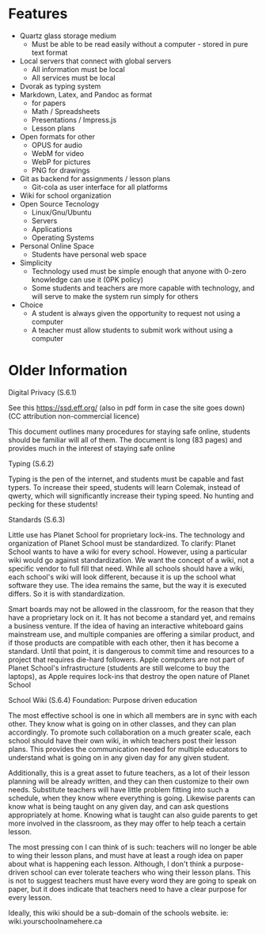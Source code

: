 # Features

* Quartz glass storage medium
    * Must be able to be read easily without a computer - stored in pure text format
* Local servers that connect with global servers
    * All information must be local
    * All services must be local
* Dvorak as typing system
* Markdown, Latex, and Pandoc as format
    * for papers
    * Math / Spreadsheets
    * Presentations / Impress.js
    * Lesson plans
* Open formats for other
    * OPUS for audio
    * WebM for video
    * WebP for pictures
    * PNG for drawings
* Git as backend for assignments / lesson plans
    * Git-cola as user interface for all platforms
* Wiki for school organization
* Open Source Tecnology
    * Linux/Gnu/Ubuntu
    * Servers
    * Applications
    * Operating Systems
* Personal Online Space
    * Students have personal web space
* Simplicity
    * Technology used must be simple enough that anyone with 0-zero knowledge can use it (0PK policy)
    * Some students and teachers are more capable with technology, and will serve to make the system run simply for others
* Choice
    * A student is always given the opportunity to request not using a computer
    * A teacher must allow students to submit work without using a computer

# Older Information

Digital Privacy (S.6.1)

See this https://ssd.eff.org/ (also in pdf form in case the site goes down) (CC attribution non-commercial licence)

This document outlines many procedures for staying safe online, students should be familiar will all of them. The document is long (83 pages) and provides much in the interest of staying safe online

Typing (S.6.2)

Typing is the pen of the internet, and students must be capable and fast typers. To increase their speed, students will learn Colemak, instead of qwerty, which will significantly increase their typing speed. No hunting and pecking for these students!

Standards (S.6.3)

Little use has Planet School for proprietary lock-ins. The technology and organization of Planet School must be standardized. To clarify: Planet School wants to have a wiki for every school. However, using a particular wiki would go against standardization. We want the concept of a wiki, not a specific vendor to full fill that need. While all schools should have a wiki, each school's wiki will look different, because it is up the school what software they use. The idea remains the same, but the way it is executed differs. So it is with standardization.

Smart boards may not be allowed in the classroom, for the reason that they have a proprietary lock on it. It has not become a standard yet, and remains a business venture. If the idea of having an interactive whiteboard gains mainstream use, and multiple companies are offering a similar product, and if those products are compatible with each other, then it has become a standard. Until that point, it is dangerous to commit time and resources to a project that requires die-hard followers. Apple computers are not part of Planet School's infrastructure (students are still welcome to buy the laptops), as Apple requires lock-ins that destroy the open nature of Planet School

School Wiki (S.6.4)
Foundation: Purpose driven education

The most effective school is one in which all members are in sync with each other. They know what is going on in other classes, and they can plan accordingly. To promote such collaboration on a much greater scale, each school should have their own wiki, in which teachers post their lesson plans. This provides the communication needed for multiple educators to understand what is going on in any given day for any given student.

Additionally, this is a great asset to future teachers, as a lot of their lesson planning will be already written, and they can then customize to their own needs. Substitute teachers will have little problem fitting into such a schedule, when they know where everything is going. Likewise parents can know what is being taught on any given day, and can ask questions appropriately at home. Knowing what is taught can also guide parents to get more involved in the classroom, as they may offer to help teach a certain lesson.

The most pressing con I can think of is such: teachers will no longer be able to wing their lesson plans, and must have at least a rough idea on paper about what is happening each lesson. Although, I don't think a purpose-driven school can ever tolerate teachers who wing their lesson plans. This is not to suggest teachers must have every word they are going to speak on paper, but it does indicate that teachers need to have a clear purpose for every lesson.

Ideally, this wiki should be a sub-domain of the schools website. ie: wiki.yourschoolnamehere.ca